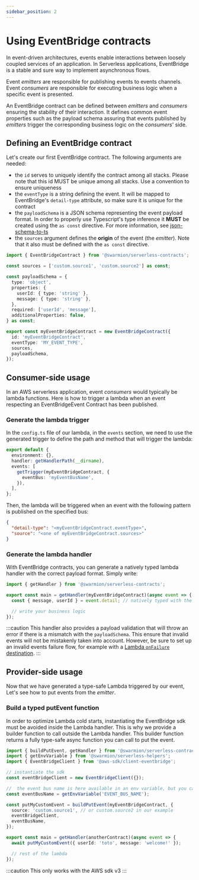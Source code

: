 ```yaml
---
sidebar_position: 2
---
```


# Using EventBridge contracts

In event-driven architectures, events enable interactions between loosely coupled services of an application. In Serverless applications, EventBridge is a stable and sure way to implement asynchronous flows.

Event _emitters_ are responsible for publishing events to events channels.
Event _consumers_ are responsible for executing business logic when a specific event is presented.

An EventBridge contract can be defined between _emitters_ and _consumers_ ensuring the stability of their interaction. It defines common event properties such as the payload schema assuring that events published by _emitters_ trigger the corresponding business logic on the _consumers_' side.

## Defining an EventBridge contract

Let's create our first EventBridge contract. The following arguments are needed:

- the `id` serves to uniquely identify the contract among all stacks.
  Please note that this id MUST be unique among all stacks. Use a convention to ensure uniqueness
- the `eventType` is a string defining the event. It will be mapped to EventBridge's `detail-type` attribute, so make sure it is unique for the contract
- the `payloadSchema` is a JSON schema representing the event payload format. In order to properly use Typescript's type inference it **MUST** be created using the `as const` directive. For more information, see [json-schema-to-ts](https://github.com/ThomasAribart/json-schema-to-ts#fromschema)
- the `sources` argument defines the **origin** of the event (the _emitter_). Note that it also must be defined with the `as const` directive.

```ts
import { EventBridgeContract } from '@swarmion/serverless-contracts';

const sources = ['custom.source1', 'custom.source2'] as const;

const payloadSchema = {
  type: 'object',
  properties: {
    userId: { type: 'string' },
    message: { type: 'string' },
  },
  required: ['userId', 'message'],
  additionalProperties: false,
} as const;

export const myEventBridgeContract = new EventBridgeContract({
  id: 'myEventBridgeContract',
  eventType: 'MY_EVENT_TYPE',
  sources,
  payloadSchema,
});
```

## Consumer-side usage

In an AWS serverless application, event _consumers_ would typically be lambda functions.
Here is how to trigger a lambda when an event respecting an EventBridgeEvent Contract has been published.

### Generate the lambda trigger

In the `config.ts` file of our lambda, in the `events` section, we need to use the generated trigger to define the path and method that will trigger the lambda:

```ts
export default {
  environment: {},
  handler: getHandlerPath(__dirname),
  events: [
    getTrigger(myEventBridgeContract, {
      eventBus: 'myEventBusName',
    }),
  ],
};
```

Then, the lambda will be triggered when an event with the following pattern is published on the specified bus:

```json
{
  "detail-type": "<myEventBridgeContract.eventType>",
  "source": "<one of myEventBridgeContract.sources>"
}
```

### Generate the lambda handler

With EventBridge contracts, you can generate a natively typed lambda handler with the correct payload format. Simply write:

```ts
import { getHandler } from '@swarmion/serverless-contracts';

export const main = getHandler(myEventBridgeContract)(async event => {
  const { message, userId } = event.detail; // natively typed with the correct keys

  // write your business logic
});
```

:::caution
This handler also provides a payload validation that will throw an error if there is a mismatch with the `payloadSchema`. This ensure that invalid events will not be mistakenly taken into account. However, be sure to set up an invalid events failure flow, for example with a [Lambda `onFailure` destination](https://www.serverless.com/blog/lambda-destinations/).
:::

## Provider-side usage

Now that we have generated a type-safe Lambda triggered by our event, Let's see how to put events from the _emitter_.

### Build a typed putEvent function

In order to optimize Lambda cold starts, instantiating the EventBridge sdk must be avoided inside the Lambda handler. This is why we provide a builder function to call outside the Lambda handler. This builder function returns a fully type-safe async function you can call to put the event.

```ts
import { buildPutEvent, getHandler } from '@swarmion/serverless-contracts';
import { getEnvVariable } from '@swarmion/serverless-helpers';
import { EventBridgeClient } from '@aws-sdk/client-eventbridge';

// instantiate the sdk
const eventBridgeClient = new EventBridgeClient({});

//  the event bus name is here available in an env variable, but you can adapt this
const eventBusName = getEnvVariable('EVENT_BUS_NAME');

const putMyCustomEvent = buildPutEvent(myEventBridgeContract, {
  source: 'custom.source1', // or custom.source2 in our example
  eventBridgeClient,
  eventBusName,
});

export const main = getHandler(anotherContract)(async event => {
  await putMyCustomEvent({ userId: 'toto', message: 'welcome!' });

  // rest of the lambda
});
```

:::caution
This only works with the AWS sdk v3
:::
